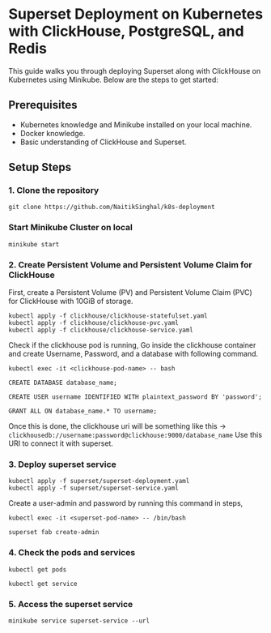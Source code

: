 # Superset Deployment on Kubernetes with ClickHouse, PostgreSQL, and Redis

This guide walks you through deploying Superset along with ClickHouse on Kubernetes using Minikube. Below are the steps to get started:

## Prerequisites

- Kubernetes knowledge and Minikube installed on your local machine.
- Docker knowledge.
- Basic understanding of ClickHouse and Superset.

## Setup Steps

### 1. Clone the repository

```
git clone https://github.com/NaitikSinghal/k8s-deployment
```

### Start Minikube Cluster on local

```
minikube start
```

### 2. Create Persistent Volume and Persistent Volume Claim for ClickHouse

First, create a Persistent Volume (PV) and Persistent Volume Claim (PVC) for ClickHouse with 10GiB of storage.

```
kubectl apply -f clickhouse/clickhouse-statefulset.yaml
kubectl apply -f clickhouse/clickhouse-pvc.yaml
kubectl apply -f clickhouse/clickhouse-service.yaml

```
Check if the clickhouse pod is running, Go inside the clickhouse container and create Username, Password, and a database with following command.

```
kubectl exec -it <clickhouse-pod-name> -- bash
```

```
CREATE DATABASE database_name;
```
```
CREATE USER username IDENTIFIED WITH plaintext_password BY 'password';
```

```
GRANT ALL ON database_name.* TO username;
```
Once this is done, the clickhouse uri will be something like this -> ```clickhousedb://username:password@clickhouse:9000/database_name```
Use this URI to connect it with superset.

### 3. Deploy superset service

```
kubectl apply -f superset/superset-deployment.yaml
kubectl apply -f superset/superset-service.yaml

```
Create a user-admin and password by running this command in steps,

```
kubectl exec -it <superset-pod-name> -- /bin/bash
```
```
superset fab create-admin
```

### 4. Check the pods and services 

```
kubectl get pods
```
```
kubectl get service
```

### 5. Access the superset service

```
minikube service superset-service --url
```
